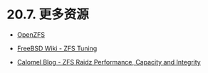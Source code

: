 # 20.7. 更多资源

- [OpenZFS](https://openzfs.org/)

- [FreeBSD Wiki - ZFS Tuning](https://wiki.freebsd.org/ZFSTuningGuide)

- [Calomel Blog - ZFS Raidz Performance, Capacity and Integrity](https://calomel.org/zfs_raid_speed_capacity.html)
